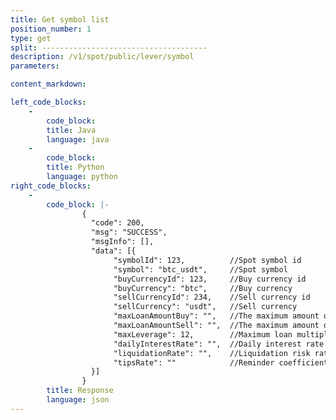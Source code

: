```yaml
---
title: Get symbol list
position_number: 1
type: get
split: -------------------------------------
description: /v1/spot/public/lever/symbol
parameters:

content_markdown: 

left_code_blocks:
    -
        code_block:
        title: Java
        language: java
    -
        code_block:
        title: Python
        language: python
right_code_blocks:
    -
        code_block: |-
                {
                  "code": 200,
                  "msg": "SUCCESS",
                  "msgInfo": [],
                  "data": [{
                       "symbolId": 123,          //Spot symbol id
                       "symbol": "btc_usdt",     //Spot symbol
                       "buyCurrencyId": 123,     //Buy currency id
                       "buyCurrency": "btc",     //Buy currency
                       "sellCurrencyId": 234,    //Sell currency id
                       "sellCurrency": "usdt",   //Sell currency
                       "maxLoanAmountBuy": "",   //The maximum amount of buy currency that can be borrowed
                       "maxLoanAmountSell": "",  //The maximum amount of sell currency that can be borrowed
                       "maxLeverage": 12,        //Maximum loan multiple
                       "dailyInterestRate": "",  //Daily interest rate
                       "liquidationRate": "",    //Liquidation risk rate
                       "tipsRate": ""            //Reminder coefficient
                  }]
                }
        title: Response
        language: json
---
```


